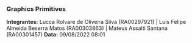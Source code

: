 ### Graphics Primitives

**Integrantes:** Lucca Rolvare de Oliveira Silva (RA00297921) | Luis Felipe Almeida Beserra Matos (RA00303863) | Mateus Assalti Santana (RA00301457) 
**Data:** 09/08/2022 08:01